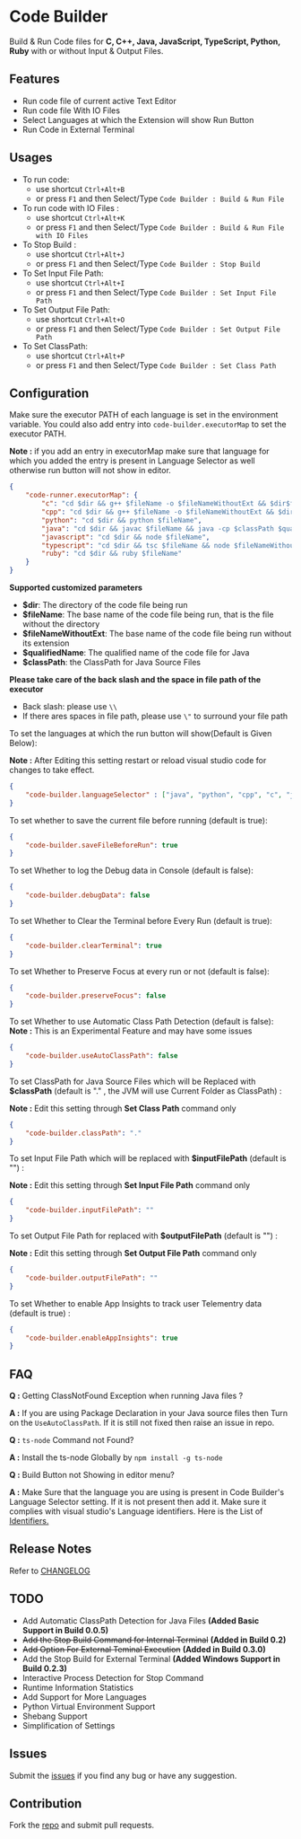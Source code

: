 # Code Builder
Build & Run Code files for **C, C++, Java, JavaScript, TypeScript, Python, Ruby** with or without Input & Output Files.


## Features

* Run code file of current active Text Editor
* Run code file With IO Files
* Select Languages at which the Extension will show Run Button
* Run Code in External Terminal

## Usages

* To run code:
  * use shortcut `Ctrl+Alt+B`
  * or press `F1` and then Select/Type `Code Builder : Build & Run File`
* To run code with IO Files :
  * use shortcut `Ctrl+Alt+K`
  * or press `F1` and then Select/Type `Code Builder : Build & Run File with IO Files`
* To Stop Build :
  * use shortcut `Ctrl+Alt+J`
  * or press `F1` and then Select/Type `Code Builder : Stop Build`
* To Set Input File Path:
  * use shortcut `Ctrl+Alt+I`
  * or press `F1` and then Select/Type `Code Builder : Set Input File Path`
* To Set Output File Path:
  * use shortcut `Ctrl+Alt+O`
  * or press `F1` and then Select/Type `Code Builder : Set Output File Path`
* To Set ClassPath:
  * use shortcut `Ctrl+Alt+P`
  * or press `F1` and then Select/Type `Code Builder : Set Class Path`

## Configuration

Make sure the executor PATH of each language is set in the environment variable.
You could also add entry into `code-builder.executorMap` to set the executor PATH.

**Note :** if you add an entry in executorMap make sure that language for which you added the entry is present in Language Selector as well otherwise run button will not show in editor.
```json
{
    "code-runner.executorMap": {
		"c": "cd $dir && g++ $fileName -o $fileNameWithoutExt && $dir$fileNameWithoutExt",
		"cpp": "cd $dir && g++ $fileName -o $fileNameWithoutExt && $dir$fileNameWithoutExt",
		"python": "cd $dir && python $fileName",
		"java": "cd $dir && javac $fileName && java -cp $classPath $qualifiedName",
		"javascript": "cd $dir && node $fileName",
		"typescript": "cd $dir && tsc $fileName && node $fileNameWithoutExt",
		"ruby": "cd $dir && ruby $fileName"
    }
}
```

**Supported customized parameters**
  * **$dir**: The directory of the code file being run
  * **$fileName**: The base name of the code file being run, that is the file without the directory
  * **$fileNameWithoutExt**: The base name of the code file being run without its extension
  * **$qualifiedName**: The qualified name of the code file for Java
  * **$classPath**: the ClassPath for Java Source Files

**Please take care of the back slash and the space in file path of the executor**
  * Back slash: please use `\\`
  * If there ares spaces in file path, please use `\"` to surround your file path

To set the languages at which the run button will show(Default is Given Below):

**Note :** After Editing this setting restart or reload visual studio code for changes to take effect.

```json
{
    "code-builder.languageSelector" : ["java", "python", "cpp", "c", "javascript","typescript", "ruby"]
}
``` 

To set whether to save the current file before running (default is true):
```json
{
    "code-builder.saveFileBeforeRun": true
}
```

To set Whether to log the Debug data in Console (default is false):
```json
{
    "code-builder.debugData": false
}
```

To set Whether to Clear the Terminal before Every Run (default is true):
```json
{
    "code-builder.clearTerminal": true
}
```

To set Whether to Preserve Focus at every run or not (default is false):
```json
{
    "code-builder.preserveFocus": false
}
```

To set Whether to use Automatic Class Path Detection (default is false):
**Note :** This is an Experimental Feature and may have some issues
```json
{
    "code-builder.useAutoClassPath": false
}
```

To set ClassPath for Java Source Files which will be Replaced with **$classPath** (default is "." , the JVM will use Current Folder as ClassPath) :

**Note :** Edit this setting through **Set Class Path** command only

```json
{
    "code-builder.classPath": "."
}
```
To set Input File Path which will be replaced with **$inputFilePath** (default is "") :

**Note :** Edit this setting through **Set Input File Path** command only

```json
{
    "code-builder.inputFilePath": ""
}
```

To set Output File Path for replaced with **$outputFilePath** (default is "") :

**Note :** Edit this setting through **Set Output File Path** command only

```json
{
    "code-builder.outputFilePath": ""
}
```

To set Whether to enable App Insights to track user Telementry data (default is true) :

```json
{
    "code-builder.enableAppInsights": true
}
```

## FAQ
**Q :** Getting ClassNotFound Exception when running Java files ?

**A :** If you are using Package Declaration in your Java source files then Turn on the `UseAutoClassPath`. If it is still not fixed then raise an issue in repo.

**Q :** `ts-node` Command not Found?

**A :** Install the ts-node Globally by `npm install -g ts-node`

**Q :** Build Button not Showing in editor menu?

**A :** Make Sure that the language you are using is present in Code Builder's Language Selector setting. If it is not present then add it. Make sure it complies with visual studio's Language identifiers. Here is the List of [Identifiers.](https://code.visualstudio.com/docs/languages/identifiers)

## Release Notes
Refer to [CHANGELOG](CHANGELOG.md)

## TODO
- Add Automatic ClassPath Detection for Java Files **(Added Basic Support in Build 0.0.5)**
- ~~Add the Stop Build Command for Internal Terminal~~ **(Added in Build 0.2)**
- ~~Add Option For External Teminal Execution~~ **(Added in Build 0.3.0)**
- Add the Stop Build for External Terminal **(Added Windows Support in Build 0.2.3)**
- Interactive Process Detection for Stop Command
- Runtime Information Statistics
- Add Support for More Languages
- Python Virtual Environment Support
- Shebang Support
- Simplification of Settings

## Issues
Submit the [issues](https://github.com/YaduAhuja/Code-Builder/issues) if you find any bug or have any suggestion.

## Contribution
Fork the [repo](https://github.com/YaduAhuja/Code-Builder) and submit pull requests.
